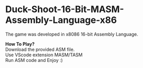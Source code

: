 # Duck-Shoot-16-Bit-MASM-Assembly-Language-x86

The game was developed in x8086 16-bit Assembly Language.<br>

**How To Play?** <br>
Download the provided ASM file. <br>
Use VScode extension MASM/TASM <br>
Run ASM code and Enjoy :) <br>
